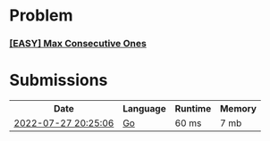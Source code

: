 <h1>Problem</h1>
<h3><a href="https://leetcode.com/problems/max-consecutive-ones/description/">[EASY] Max Consecutive Ones</a></h3>

<h1>Submissions</h1>
<table>
<tr>
<th>Date</th> <th>Language</th> <th>Runtime</th> <th>Memory</th>
</tr>
<tr>
<td> <a href="https://leetcode.com/submissions/detail/758343403/"> 2022-07-27 20:25:06 </a> </td>
<td> <a href="./0485.%20Max%20Consecutive%20Ones.go"> Go </a> </td>
<td> 60 ms </td>
<td> 7 mb </td>
</tr>
</table>